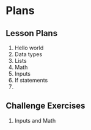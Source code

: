 # Plans

## Lesson Plans

01. Hello world
02. Data types
03. Lists
04. Math
05. Inputs
06. If statements
07. 

## Challenge Exercises

01. Inputs and Math
